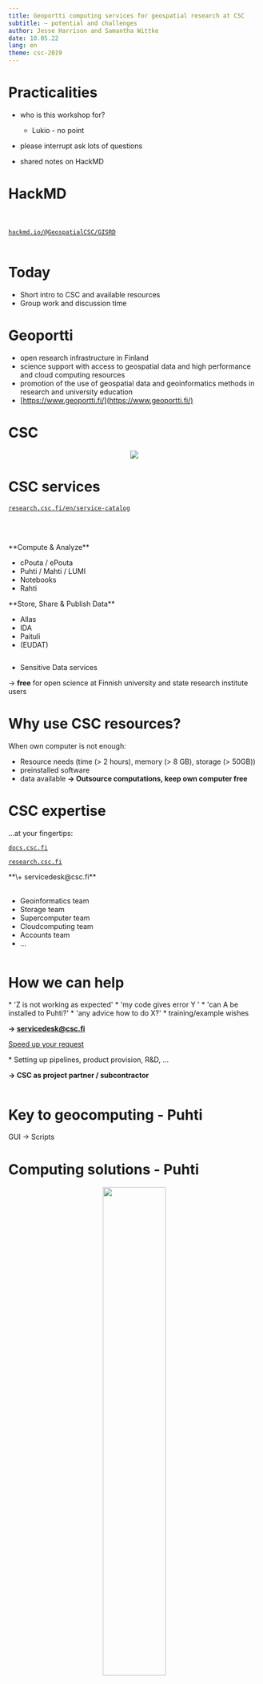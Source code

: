 ```yaml
--- 
title: Geoportti computing services for geospatial research at CSC 
subtitle: – potential and challenges
author: Jesse Harrison and Samantha Wittke
date: 10.05.22
lang: en
theme: csc-2019
---
```


# Practicalities

* who is this workshop for?
  * Lukio - no point

* please interrupt ask lots of questions
* shared notes on HackMD

# HackMD

<br></br>
[`hackmd.io/@GeospatialCSC/GISRD`](https://hackmd.io/@GeospatialCSC/GISRD/edit)
<br></br>

# Today

* Short intro to CSC and available resources
* Group work and discussion time

# Geoportti

* open research infrastructure in Finland 
* science support with access to geospatial data and high performance and cloud computing resources
* promotion of the use of geospatial data and geoinformatics methods in research and university education
* [https://www.geoportti.fi/](https://www.geoportti.fi/)

# CSC

<p align="center">
  <img src="./img/csc-bg.png">
</p>

# CSC services

[`research.csc.fi/en/service-catalog`](https://research.csc.fi/en/service-catalog)

<br></br>
<div class="column">
**Compute & Analyze**

  - cPouta / ePouta
  - Puhti / Mahti / LUMI
  - Notebooks
  - Rahti

</div>
<div class="column">
**Store, Share & Publish Data**

  * Allas
  * IDA
  * Paituli
  * (EUDAT)
</div>

* Sensitive Data services

-> **free** for open science at Finnish university and state research institute users

# Why use CSC resources?

When own computer is not enough:

* Resource needs (time (> 2 hours), memory (> 8 GB), storage (> 50GB))
* preinstalled software
* data available
**-> Outsource computations, keep own computer free**

# CSC expertise

<div class="column">
...at your fingertips:

[`docs.csc.fi`](https://docs.csc.fi)

[`research.csc.fi`](https://research.csc.fi)

</div>
<div class="column">
**\+ servicedesk@csc.fi**
<br></br>

* Geoinformatics team
* Storage team
* Supercomputer team
* Cloudcomputing team
* Accounts team
* ...
</div>

# How we can help

<div class="column">
* 'Z is not working as expected'
* 'my code gives error Y '
* 'can A be installed to Puhti?'
* 'any advice how to do X?'
* training/example wishes

**-> servicedesk@csc.fi**

[Speed up your request](https://docs.csc.fi/support/support-howto/)

</div>
<div class="column">
* Setting up pipelines, product provision, R&D, ...

**-> CSC as project partner / subcontractor**
</div>

# Key to geocomputing - Puhti 

GUI -> Scripts

# Computing solutions - Puhti

<p align="center">
  <img src="img/puhti_overview.png" width="50%"> 
</p>

# Puhti webinterface 

check your data, testing something, code development

<br></br>
[`puhti.csc.fi`](https://puhti.csc.fi)
<br></br>



# Software

list of preinstalled geospatial software

note on what software is possible

# Python

geoconda
* about 600 packages
* raster, vector ,pointcloud, 
* ML: scikit
other modules:
* keras, pytorch
  * have geopandas, rasterio

Tykky: own environment


# R environment on Puhti

- An [Apptainer (Singularity) container](https://docs.csc.fi/computing/containers/run-existing/) including: 
   - R and RStudio Server
   - 1300+ R packages
   - Pre-installed libraries / software required by R packages
   - Software for executing multinode jobs
   - External mathematics library linked to R (Intel® OneMKL)
   - TensorFlow (for using [the R Interface to Tensorflow](https://tensorflow.rstudio.com/))
- Container recipes available in the CSC [singularity-recipes repository](https://github.com/CSCfi/singularity-recipes/tree/main/r-env-singularity)

# R environment on Puhti

<p align="center">
  <img src="./img/r-access.svg">
</p>


# Potential

* speedup computations
* larger computations
* more GPU power (for ML)
* outsource computations
* avoid software installation issues
* recipe for environment provided
* ...

# Challenges

* Linux and commandline
* get to know new system and concepts
* possibly new software/ways of working
* data transfer bottleneck
* ...

# Usecases

* large pointcloud/raster/vector processing and analyses
* processing all forest areas of Finland for forest disturbance management
* large DEM analyses
* Markov Chain Monte Carlo (MCMC) methods
* Machine learning with huge geospatial datasets
* priorisation of conservation areas
* yours?


# Getting started

Check out our [Geocomputing page](https://research.csc.fi/geocomputing)

* [Step by step instructions ](https://research.csc.fi/en/accounts-and-projects)
* [Find your account and project information](my.csc.fi)

* [Read the docs](https://docs.csc.fi)

* check our [tutorials](https://docs.csc.fi/support/tutorials/) and [geocomputing examples](https://github.com/csc-training/geocomputing)


# Training

* ['Using CSC environment efficiently' self-learning course](https://csc-training.github.io/csc-env-eff/)
* [16.05: Hybrid Earth Observation workshop](https://ssl.eventilla.com/event/zArJA)
* [18.05: Webinar - CSC´s generic services for storing, sharing and publishing data](https://ssl.eventilla.com/event/pEAl3)
* [09.-10.06: Fundamentals of Machine Learning](https://ssl.eventilla.com/mlfundamentals)


* [CSC geoinformatics training material](https://research.csc.fi/gis-learning-materials)

-> follow our [training calendar](https://www.csc.fi/en/training#training-calendar)

# Thanks




